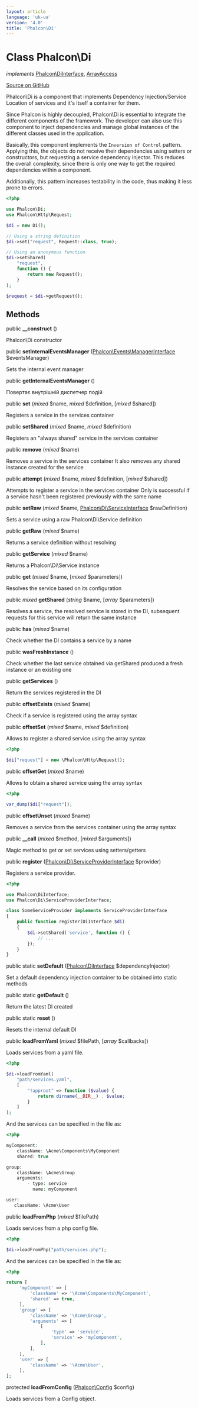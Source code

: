 ```yaml
---
layout: article
language: 'uk-ua'
version: '4.0'
title: 'Phalcon\Di'
---
```


# Class **Phalcon\Di**

*implements* [Phalcon\DiInterface](/4.0/en/api/Phalcon_DiInterface), [ArrayAccess](https://php.net/manual/en/class.arrayaccess.php)

<a href="https://github.com/phalcon/cphalcon/tree/v4.0.0/phalcon/di.zep" class="btn btn-default btn-sm">Source on GitHub</a>

Phalcon\Di is a component that implements Dependency Injection/Service Location of services and it's itself a container for them.

Since Phalcon is highly decoupled, Phalcon\Di is essential to integrate the different components of the framework. The developer can also use this component to inject dependencies and manage global instances of the different classes used in the application.

Basically, this component implements the `Inversion of Control` pattern. Applying this, the objects do not receive their dependencies using setters or constructors, but requesting a service dependency injector. This reduces the overall complexity, since there is only one way to get the required dependencies within a component.

Additionally, this pattern increases testability in the code, thus making it less prone to errors.

```php
<?php

use Phalcon\Di;
use Phalcon\Http\Request;

$di = new Di();

// Using a string definition
$di->set("request", Request::class, true);

// Using an anonymous function
$di->setShared(
    "request",
    function () {
        return new Request();
    }
);

$request = $di->getRequest();

```

## Methods

public **__construct** ()

Phalcon\Di constructor

public **setInternalEventsManager** ([Phalcon\Events\ManagerInterface](/4.0/en/api/Phalcon_Events_ManagerInterface) $eventsManager)

Sets the internal event manager

public **getInternalEventsManager** ()

Повертає внутрішній диспетчер подій

public **set** (*mixed* $name, *mixed* $definition, [*mixed* $shared])

Registers a service in the services container

public **setShared** (*mixed* $name, *mixed* $definition)

Registers an "always shared" service in the services container

public **remove** (*mixed* $name)

Removes a service in the services container It also removes any shared instance created for the service

public **attempt** (*mixed* $name, *mixed* $definition, [*mixed* $shared])

Attempts to register a service in the services container Only is successful if a service hasn't been registered previously with the same name

public **setRaw** (*mixed* $name, [Phalcon\Di\ServiceInterface](/4.0/en/api/Phalcon_Di_ServiceInterface) $rawDefinition)

Sets a service using a raw Phalcon\Di\Service definition

public **getRaw** (*mixed* $name)

Returns a service definition without resolving

public **getService** (*mixed* $name)

Returns a Phalcon\Di\Service instance

public **get** (*mixed* $name, [*mixed* $parameters])

Resolves the service based on its configuration

public *mixed* **getShared** (*string* $name, [*array* $parameters])

Resolves a service, the resolved service is stored in the DI, subsequent requests for this service will return the same instance

public **has** (*mixed* $name)

Check whether the DI contains a service by a name

public **wasFreshInstance** ()

Check whether the last service obtained via getShared produced a fresh instance or an existing one

public **getServices** ()

Return the services registered in the DI

public **offsetExists** (*mixed* $name)

Check if a service is registered using the array syntax

public **offsetSet** (*mixed* $name, *mixed* $definition)

Allows to register a shared service using the array syntax

```php
<?php

$di["request"] = new \Phalcon\Http\Request();

```

public **offsetGet** (*mixed* $name)

Allows to obtain a shared service using the array syntax

```php
<?php

var_dump($di["request"]);

```

public **offsetUnset** (*mixed* $name)

Removes a service from the services container using the array syntax

public **__call** (*mixed* $method, [*mixed* $arguments])

Magic method to get or set services using setters/getters

public **register** ([Phalcon\Di\ServiceProviderInterface](/4.0/en/api/Phalcon_Di_ServiceProviderInterface) $provider)

Registers a service provider.

```php
<?php

use Phalcon\DiInterface;
use Phalcon\Di\ServiceProviderInterface;

class SomeServiceProvider implements ServiceProviderInterface
{
    public function register(DiInterface $di)
    {
        $di->setShared('service', function () {
            // ...
        });
    }
}

```

public static **setDefault** ([Phalcon\DiInterface](/4.0/en/api/Phalcon_DiInterface) $dependencyInjector)

Set a default dependency injection container to be obtained into static methods

public static **getDefault** ()

Return the latest DI created

public static **reset** ()

Resets the internal default DI

public **loadFromYaml** (*mixed* $filePath, [*array* $callbacks])

Loads services from a yaml file.

```php
<?php

$di->loadFromYaml(
    "path/services.yaml",
    [
        "!approot" => function ($value) {
            return dirname(__DIR__) . $value;
        }
    ]
);

```

And the services can be specified in the file as:

```php
<?php

myComponent:
    className: \Acme\Components\MyComponent
    shared: true

group:
    className: \Acme\Group
    arguments:
        - type: service
          name: myComponent

user:
   className: \Acme\User

```

public **loadFromPhp** (*mixed* $filePath)

Loads services from a php config file.

```php
<?php

$di->loadFromPhp("path/services.php");

```

And the services can be specified in the file as:

```php
<?php

return [
     'myComponent' => [
         'className' => '\Acme\Components\MyComponent',
         'shared' => true,
     ],
     'group' => [
         'className' => '\Acme\Group',
         'arguments' => [
             [
                 'type' => 'service',
                 'service' => 'myComponent',
             ],
         ],
     ],
     'user' => [
         'className' => '\Acme\User',
     ],
];

```

protected **loadFromConfig** ([Phalcon\Config](/4.0/en/api/Phalcon_Config) $config)

Loads services from a Config object.